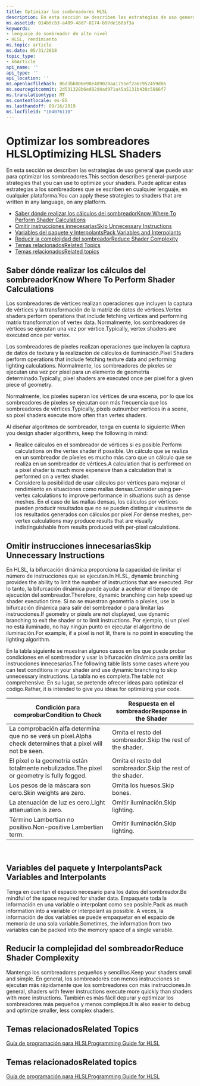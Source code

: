 ```yaml
---
title: Optimizar los sombreadores HLSL
description: En esta sección se describen las estrategias de uso general que puede usar para optimizar los sombreadores. Puede aplicar estas estrategias a los sombreadores que se escriben en cualquier lenguaje, en cualquier plataforma.
ms.assetid: 014b9cb3-a489-48d7-8174-b97de168bf3a
keywords:
- lenguaje de sombreador de alto nivel
- HLSL, rendimiento
ms.topic: article
ms.date: 05/31/2018
topic_type:
- kbArticle
api_name: ''
api_type: ''
api_location: ''
ms.openlocfilehash: 06d3bb806e98e489020aa1755ef2a6c952459d86
ms.sourcegitcommit: 2d531328b6ed82d4ad971a45a5131b430c5866f7
ms.translationtype: MT
ms.contentlocale: es-ES
ms.lasthandoff: 09/16/2019
ms.locfileid: "104076110"
---
```

# <a name="optimizing-hlsl-shaders"></a><span data-ttu-id="d8e96-106">Optimizar los sombreadores HLSL</span><span class="sxs-lookup"><span data-stu-id="d8e96-106">Optimizing HLSL Shaders</span></span>

<span data-ttu-id="d8e96-107">En esta sección se describen las estrategias de uso general que puede usar para optimizar los sombreadores.</span><span class="sxs-lookup"><span data-stu-id="d8e96-107">This section describes general-purpose strategies that you can use to optimize your shaders.</span></span> <span data-ttu-id="d8e96-108">Puede aplicar estas estrategias a los sombreadores que se escriben en cualquier lenguaje, en cualquier plataforma.</span><span class="sxs-lookup"><span data-stu-id="d8e96-108">You can apply these strategies to shaders that are written in any language, on any platform.</span></span>

-   [<span data-ttu-id="d8e96-109">Saber dónde realizar los cálculos del sombreador</span><span class="sxs-lookup"><span data-stu-id="d8e96-109">Know Where To Perform Shader Calculations</span></span>](#know-where-to-perform-shader-calculations)
-   [<span data-ttu-id="d8e96-110">Omitir instrucciones innecesarias</span><span class="sxs-lookup"><span data-stu-id="d8e96-110">Skip Unnecessary Instructions</span></span>](#skip-unnecessary-instructions)
-   [<span data-ttu-id="d8e96-111">Variables del paquete y Interpolants</span><span class="sxs-lookup"><span data-stu-id="d8e96-111">Pack Variables and Interpolants</span></span>](#pack-variables-and-interpolants)
-   [<span data-ttu-id="d8e96-112">Reducir la complejidad del sombreador</span><span class="sxs-lookup"><span data-stu-id="d8e96-112">Reduce Shader Complexity</span></span>](#reduce-shader-complexity)
-   [<span data-ttu-id="d8e96-113">Temas relacionados</span><span class="sxs-lookup"><span data-stu-id="d8e96-113">Related Topics</span></span>](#related-topics)
-   [<span data-ttu-id="d8e96-114">Temas relacionados</span><span class="sxs-lookup"><span data-stu-id="d8e96-114">Related topics</span></span>](#related-topics)

## <a name="know-where-to-perform-shader-calculations"></a><span data-ttu-id="d8e96-115">Saber dónde realizar los cálculos del sombreador</span><span class="sxs-lookup"><span data-stu-id="d8e96-115">Know Where To Perform Shader Calculations</span></span>

<span data-ttu-id="d8e96-116">Los sombreadores de vértices realizan operaciones que incluyen la captura de vértices y la transformación de la matriz de datos de vértices.</span><span class="sxs-lookup"><span data-stu-id="d8e96-116">Vertex shaders perform operations that include fetching vertices and performing matrix transformation of vertex data.</span></span> <span data-ttu-id="d8e96-117">Normalmente, los sombreadores de vértices se ejecutan una vez por vértice.</span><span class="sxs-lookup"><span data-stu-id="d8e96-117">Typically, vertex shaders are executed once per vertex.</span></span>

<span data-ttu-id="d8e96-118">Los sombreadores de píxeles realizan operaciones que incluyen la captura de datos de textura y la realización de cálculos de iluminación.</span><span class="sxs-lookup"><span data-stu-id="d8e96-118">Pixel Shaders perform operations that include fetching texture data and performing lighting calculations.</span></span> <span data-ttu-id="d8e96-119">Normalmente, los sombreadores de píxeles se ejecutan una vez por píxel para un elemento de geometría determinado.</span><span class="sxs-lookup"><span data-stu-id="d8e96-119">Typically, pixel shaders are executed once per pixel for a given piece of geometry.</span></span>

<span data-ttu-id="d8e96-120">Normalmente, los píxeles superan los vértices de una escena, por lo que los sombreadores de píxeles se ejecutan con más frecuencia que los sombreadores de vértices.</span><span class="sxs-lookup"><span data-stu-id="d8e96-120">Typically, pixels outnumber vertices in a scene, so pixel shaders execute more often than vertex shaders.</span></span>

<span data-ttu-id="d8e96-121">Al diseñar algoritmos de sombreador, tenga en cuenta lo siguiente:</span><span class="sxs-lookup"><span data-stu-id="d8e96-121">When you design shader algorithms, keep the following in mind:</span></span>

-   <span data-ttu-id="d8e96-122">Realice cálculos en el sombreador de vértices si es posible.</span><span class="sxs-lookup"><span data-stu-id="d8e96-122">Perform calculations on the vertex shader if possible.</span></span> <span data-ttu-id="d8e96-123">Un cálculo que se realiza en un sombreador de píxeles es mucho más caro que un cálculo que se realiza en un sombreador de vértices.</span><span class="sxs-lookup"><span data-stu-id="d8e96-123">A calculation that is performed on a pixel shader is much more expensive than a calculation that is performed on a vertex shader.</span></span>
-   <span data-ttu-id="d8e96-124">Considere la posibilidad de usar cálculos por vértices para mejorar el rendimiento en situaciones como mallas densas.</span><span class="sxs-lookup"><span data-stu-id="d8e96-124">Consider using per-vertex calculations to improve performance in situations such as dense meshes.</span></span> <span data-ttu-id="d8e96-125">En el caso de las mallas densas, los cálculos por vértices pueden producir resultados que no se pueden distinguir visualmente de los resultados generados con cálculos por píxel.</span><span class="sxs-lookup"><span data-stu-id="d8e96-125">For dense meshes, per-vertex calculations may produce results that are visually indistinguishable from results produced with per-pixel calculations.</span></span>

## <a name="skip-unnecessary-instructions"></a><span data-ttu-id="d8e96-126">Omitir instrucciones innecesarias</span><span class="sxs-lookup"><span data-stu-id="d8e96-126">Skip Unnecessary Instructions</span></span>

<span data-ttu-id="d8e96-127">En HLSL, la bifurcación dinámica proporciona la capacidad de limitar el número de instrucciones que se ejecutan.</span><span class="sxs-lookup"><span data-stu-id="d8e96-127">In HLSL, dynamic branching provides the ability to limit the number of instructions that are executed.</span></span> <span data-ttu-id="d8e96-128">Por lo tanto, la bifurcación dinámica puede ayudar a acelerar el tiempo de ejecución del sombreador.</span><span class="sxs-lookup"><span data-stu-id="d8e96-128">Therefore, dynamic branching can help speed up shader execution time.</span></span> <span data-ttu-id="d8e96-129">Si no se muestran geometría o píxeles, use la bifurcación dinámica para salir del sombreador o para limitar las instrucciones.</span><span class="sxs-lookup"><span data-stu-id="d8e96-129">If geometry or pixels are not displayed, use dynamic branching to exit the shader or to limit instructions.</span></span> <span data-ttu-id="d8e96-130">Por ejemplo, si un píxel no está iluminado, no hay ningún punto en ejecutar el algoritmo de iluminación.</span><span class="sxs-lookup"><span data-stu-id="d8e96-130">For example, if a pixel is not lit, there is no point in executing the lighting algorithm.</span></span>

<span data-ttu-id="d8e96-131">En la tabla siguiente se muestran algunos casos en los que puede probar condiciones en el sombreador y usar la bifurcación dinámica para omitir las instrucciones innecesarias.</span><span class="sxs-lookup"><span data-stu-id="d8e96-131">The following table lists some cases where you can test conditions in your shader and use dynamic branching to skip unnecessary instructions.</span></span> <span data-ttu-id="d8e96-132">La tabla no es completa.</span><span class="sxs-lookup"><span data-stu-id="d8e96-132">The table not comprehensive.</span></span> <span data-ttu-id="d8e96-133">En su lugar, se pretende ofrecer ideas para optimizar el código.</span><span class="sxs-lookup"><span data-stu-id="d8e96-133">Rather, it is intended to give you ideas for optimizing your code.</span></span>



| <span data-ttu-id="d8e96-134">Condición para comprobar</span><span class="sxs-lookup"><span data-stu-id="d8e96-134">Condition to Check</span></span>                                    | <span data-ttu-id="d8e96-135">Respuesta en el sombreador</span><span class="sxs-lookup"><span data-stu-id="d8e96-135">Response in the Shader</span></span>       |
|-------------------------------------------------------|------------------------------|
| <span data-ttu-id="d8e96-136">La comprobación alfa determina que no se verá un píxel.</span><span class="sxs-lookup"><span data-stu-id="d8e96-136">Alpha check determines that a pixel will not be seen.</span></span> | <span data-ttu-id="d8e96-137">Omita el resto del sombreador.</span><span class="sxs-lookup"><span data-stu-id="d8e96-137">Skip the rest of the shader.</span></span> |
| <span data-ttu-id="d8e96-138">El píxel o la geometría están totalmente nebulizados.</span><span class="sxs-lookup"><span data-stu-id="d8e96-138">The pixel or geometry is fully fogged.</span></span>                | <span data-ttu-id="d8e96-139">Omita el resto del sombreador.</span><span class="sxs-lookup"><span data-stu-id="d8e96-139">Skip the rest of the shader.</span></span> |
| <span data-ttu-id="d8e96-140">Los pesos de la máscara son cero.</span><span class="sxs-lookup"><span data-stu-id="d8e96-140">Skin weights are zero.</span></span>                                | <span data-ttu-id="d8e96-141">Omita los huesos.</span><span class="sxs-lookup"><span data-stu-id="d8e96-141">Skip bones.</span></span>                  |
| <span data-ttu-id="d8e96-142">La atenuación de luz es cero.</span><span class="sxs-lookup"><span data-stu-id="d8e96-142">Light attenuation is zero.</span></span>                            | <span data-ttu-id="d8e96-143">Omitir iluminación.</span><span class="sxs-lookup"><span data-stu-id="d8e96-143">Skip lighting.</span></span>               |
| <span data-ttu-id="d8e96-144">Término Lambertian no positivo.</span><span class="sxs-lookup"><span data-stu-id="d8e96-144">Non-positive Lambertian term.</span></span>                         | <span data-ttu-id="d8e96-145">Omitir iluminación.</span><span class="sxs-lookup"><span data-stu-id="d8e96-145">Skip lighting.</span></span>               |



 

## <a name="pack-variables-and-interpolants"></a><span data-ttu-id="d8e96-146">Variables del paquete y Interpolants</span><span class="sxs-lookup"><span data-stu-id="d8e96-146">Pack Variables and Interpolants</span></span>

<span data-ttu-id="d8e96-147">Tenga en cuentan el espacio necesario para los datos del sombreador.</span><span class="sxs-lookup"><span data-stu-id="d8e96-147">Be mindful of the space required for shader data.</span></span> <span data-ttu-id="d8e96-148">Empaquete toda la información en una variable o interpolant como sea posible.</span><span class="sxs-lookup"><span data-stu-id="d8e96-148">Pack as much information into a variable or interpolant as possible.</span></span> <span data-ttu-id="d8e96-149">A veces, la información de dos variables se puede empaquetar en el espacio de memoria de una sola variable.</span><span class="sxs-lookup"><span data-stu-id="d8e96-149">Sometimes, the information from two variables can be packed into the memory space of a single variable.</span></span>

## <a name="reduce-shader-complexity"></a><span data-ttu-id="d8e96-150">Reducir la complejidad del sombreador</span><span class="sxs-lookup"><span data-stu-id="d8e96-150">Reduce Shader Complexity</span></span>

<span data-ttu-id="d8e96-151">Mantenga los sombreadores pequeños y sencillos.</span><span class="sxs-lookup"><span data-stu-id="d8e96-151">Keep your shaders small and simple.</span></span> <span data-ttu-id="d8e96-152">En general, los sombreadores con menos instrucciones se ejecutan más rápidamente que los sombreadores con más instrucciones.</span><span class="sxs-lookup"><span data-stu-id="d8e96-152">In general, shaders with fewer instructions execute more quickly than shaders with more instructions.</span></span> <span data-ttu-id="d8e96-153">También es más fácil depurar y optimizar los sombreadores más pequeños y menos complejos.</span><span class="sxs-lookup"><span data-stu-id="d8e96-153">It is also easier to debug and optimize smaller, less complex shaders.</span></span>

## <a name="related-topics"></a><span data-ttu-id="d8e96-154">Temas relacionados</span><span class="sxs-lookup"><span data-stu-id="d8e96-154">Related Topics</span></span>

[<span data-ttu-id="d8e96-155">Guía de programación para HLSL</span><span class="sxs-lookup"><span data-stu-id="d8e96-155">Programming Guide for HLSL</span></span>](dx-graphics-hlsl-pguide.md)


## <a name="related-topics"></a><span data-ttu-id="d8e96-156">Temas relacionados</span><span class="sxs-lookup"><span data-stu-id="d8e96-156">Related topics</span></span>

<dl> <dt>

[<span data-ttu-id="d8e96-157">Guía de programación para HLSL</span><span class="sxs-lookup"><span data-stu-id="d8e96-157">Programming Guide for HLSL</span></span>](dx-graphics-hlsl-pguide.md)
</dt> </dl>

 

 




